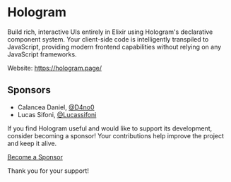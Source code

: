 # Hologram

Build rich, interactive UIs entirely in Elixir using Hologram's declarative component system. Your client-side code is intelligently transpiled to JavaScript, providing modern frontend capabilities without relying on any JavaScript frameworks.

Website: https://hologram.page/

## Sponsors

* Calancea Daniel, [@D4no0](https://github.com/D4no0)
* Lucas Sifoni, [@Lucassifoni](https://github.com/Lucassifoni)

If you find Hologram useful and would like to support its development, consider becoming a sponsor! Your contributions help improve the project and keep it alive.

[Become a Sponsor](https://github.com/sponsors/bartblast)

Thank you for your support!